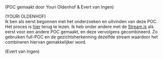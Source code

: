 (POC gemaakt door Youri Oldenhof & Evert van Ingen)<br>


(YOURI OLDENHOF)<br>
Ik ben als eerst begonnen met het onderzoeken en uitvinden van deze POC. Het proces is [hier](https://i409919.hera.fhict.nl/front-end-design-development/poc-face-detection/) terug te lezen.
Ik heb onder andere met de [Stream.js](https://git.fhict.nl/I409919/social-mirror/-/blob/proofofconcept/full-POC/Stream.js) als eerst voor een andere POC gemaakt, en deze vervolgens gecombineerd. Zo gebruiken full-POC en de gezichtsherkenning dezelfde stream waardoor het combineren hiervan gemakkelijker word. <br>



(Evert van Ingen)